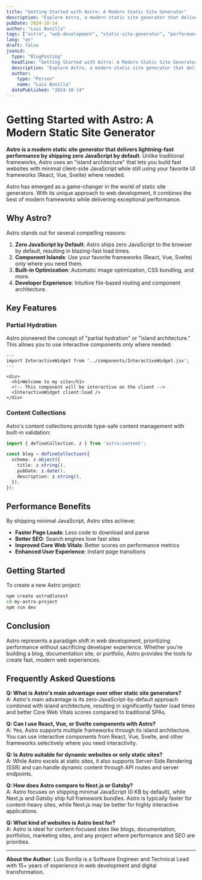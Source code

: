 ```yaml
---
title: "Getting Started with Astro: A Modern Static Site Generator"
description: "Explore Astro, a modern static site generator that delivers lightning-fast performance with zero JavaScript by default."
pubDate: 2024-10-14
author: "Luis Bonilla"
tags: ["astro", "web-development", "static-site-generator", "performance"]
lang: "en"
draft: false
jsonLd:
  type: "BlogPosting"
  headline: "Getting Started with Astro: A Modern Static Site Generator"
  description: "Explore Astro, a modern static site generator that delivers lightning-fast performance with zero JavaScript by default."
  author:
    type: "Person"
    name: "Luis Bonilla"
  datePublished: "2024-10-14"
---
```


# Getting Started with Astro: A Modern Static Site Generator

**Astro is a modern static site generator that delivers lightning-fast performance by shipping zero JavaScript by default**. Unlike traditional frameworks, Astro uses an "island architecture" that lets you build fast websites with minimal client-side JavaScript while still using your favorite UI frameworks (React, Vue, Svelte) where needed.

Astro has emerged as a game-changer in the world of static site generators. With its unique approach to web development, it combines the best of modern frameworks while delivering exceptional performance.

## Why Astro?

Astro stands out for several compelling reasons:

1. **Zero JavaScript by Default**: Astro ships zero JavaScript to the browser by default, resulting in blazing-fast load times.
2. **Component Islands**: Use your favorite frameworks (React, Vue, Svelte) only where you need them.
3. **Built-in Optimization**: Automatic image optimization, CSS bundling, and more.
4. **Developer Experience**: Intuitive file-based routing and component architecture.

## Key Features

### Partial Hydration

Astro pioneered the concept of "partial hydration" or "island architecture." This allows you to use interactive components only where needed:

```astro
---
import InteractiveWidget from '../components/InteractiveWidget.jsx';
---

<div>
  <h1>Welcome to my site</h1>
  <!-- This component will be interactive on the client -->
  <InteractiveWidget client:load />
</div>
```

### Content Collections

Astro's content collections provide type-safe content management with built-in validation:

```typescript
import { defineCollection, z } from 'astro:content';

const blog = defineCollection({
  schema: z.object({
    title: z.string(),
    pubDate: z.date(),
    description: z.string(),
  }),
});
```

## Performance Benefits

By shipping minimal JavaScript, Astro sites achieve:

- **Faster Page Loads**: Less code to download and parse
- **Better SEO**: Search engines love fast sites
- **Improved Core Web Vitals**: Better scores on performance metrics
- **Enhanced User Experience**: Instant page transitions

## Getting Started

To create a new Astro project:

```bash
npm create astro@latest
cd my-astro-project
npm run dev
```

## Conclusion

Astro represents a paradigm shift in web development, prioritizing performance without sacrificing developer experience. Whether you're building a blog, documentation site, or portfolio, Astro provides the tools to create fast, modern web experiences.

## Frequently Asked Questions

**Q: What is Astro's main advantage over other static site generators?**  
A: Astro's main advantage is its zero-JavaScript-by-default approach combined with island architecture, resulting in significantly faster load times and better Core Web Vitals scores compared to traditional SPAs.

**Q: Can I use React, Vue, or Svelte components with Astro?**  
A: Yes, Astro supports multiple frameworks through its island architecture. You can use interactive components from React, Vue, Svelte, and other frameworks selectively where you need interactivity.

**Q: Is Astro suitable for dynamic websites or only static sites?**  
A: While Astro excels at static sites, it also supports Server-Side Rendering (SSR) and can handle dynamic content through API routes and server endpoints.

**Q: How does Astro compare to Next.js or Gatsby?**  
A: Astro focuses on shipping minimal JavaScript (0 KB by default), while Next.js and Gatsby ship full framework bundles. Astro is typically faster for content-heavy sites, while Next.js may be better for highly interactive applications.

**Q: What kind of websites is Astro best for?**  
A: Astro is ideal for content-focused sites like blogs, documentation, portfolios, marketing sites, and any project where performance and SEO are priorities.

---

**About the Author**: Luis Bonilla is a Software Engineer and Technical Lead with 15+ years of experience in web development and digital transformation.
